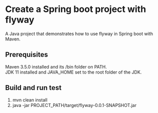 # Create a Spring boot project with flyway
A Java project that demonstrates how to use flyway in Spring boot with Maven.


## Prerequisites

Maven 3.5.0 installed and its /bin folder on PATH.  
JDK 11 installed and JAVA_HOME set to the root folder of the JDK.

## Build and run test

1. mvn clean install
2. java -jar PROJECT_PATH/target/flyway-0.0.1-SNAPSHOT.jar
